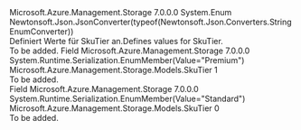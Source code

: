 <Type Name="SkuTier" FullName="Microsoft.Azure.Management.Storage.Models.SkuTier">
  <TypeSignature Language="C#" Value="public enum SkuTier" />
  <TypeSignature Language="ILAsm" Value=".class public auto ansi sealed SkuTier extends System.Enum" />
  <TypeSignature Language="DocId" Value="T:Microsoft.Azure.Management.Storage.Models.SkuTier" />
  <TypeSignature Language="VB.NET" Value="Public Enum SkuTier" />
  <TypeSignature Language="F#" Value="type SkuTier = " />
  <AssemblyInfo>
    <AssemblyName>Microsoft.Azure.Management.Storage</AssemblyName>
    <AssemblyVersion>7.0.0.0</AssemblyVersion>
  </AssemblyInfo>
  <Base>
    <BaseTypeName>System.Enum</BaseTypeName>
  </Base>
  <Attributes>
    <Attribute>
      <AttributeName>Newtonsoft.Json.JsonConverter(typeof(Newtonsoft.Json.Converters.StringEnumConverter))</AttributeName>
    </Attribute>
  </Attributes>
  <Docs>
    <summary>
            <span data-ttu-id="26330-101">Definiert Werte für SkuTier an.</span><span class="sxs-lookup"><span data-stu-id="26330-101">Defines values for SkuTier.</span></span>
            </summary>
    <remarks>To be added.</remarks>
  </Docs>
  <Members>
    <Member MemberName="Premium">
      <MemberSignature Language="C#" Value="Premium" />
      <MemberSignature Language="ILAsm" Value=".field public static literal valuetype Microsoft.Azure.Management.Storage.Models.SkuTier Premium = int32(1)" />
      <MemberSignature Language="DocId" Value="F:Microsoft.Azure.Management.Storage.Models.SkuTier.Premium" />
      <MemberSignature Language="VB.NET" Value="Premium" />
      <MemberSignature Language="F#" Value="Premium = 1" Usage="Microsoft.Azure.Management.Storage.Models.SkuTier.Premium" />
      <MemberType>Field</MemberType>
      <AssemblyInfo>
        <AssemblyName>Microsoft.Azure.Management.Storage</AssemblyName>
        <AssemblyVersion>7.0.0.0</AssemblyVersion>
      </AssemblyInfo>
      <Attributes>
        <Attribute>
          <AttributeName>System.Runtime.Serialization.EnumMember(Value="Premium")</AttributeName>
        </Attribute>
      </Attributes>
      <ReturnValue>
        <ReturnType>Microsoft.Azure.Management.Storage.Models.SkuTier</ReturnType>
      </ReturnValue>
      <MemberValue>1</MemberValue>
      <Docs>
        <summary>To be added.</summary>
      </Docs>
    </Member>
    <Member MemberName="Standard">
      <MemberSignature Language="C#" Value="Standard" />
      <MemberSignature Language="ILAsm" Value=".field public static literal valuetype Microsoft.Azure.Management.Storage.Models.SkuTier Standard = int32(0)" />
      <MemberSignature Language="DocId" Value="F:Microsoft.Azure.Management.Storage.Models.SkuTier.Standard" />
      <MemberSignature Language="VB.NET" Value="Standard" />
      <MemberSignature Language="F#" Value="Standard = 0" Usage="Microsoft.Azure.Management.Storage.Models.SkuTier.Standard" />
      <MemberType>Field</MemberType>
      <AssemblyInfo>
        <AssemblyName>Microsoft.Azure.Management.Storage</AssemblyName>
        <AssemblyVersion>7.0.0.0</AssemblyVersion>
      </AssemblyInfo>
      <Attributes>
        <Attribute>
          <AttributeName>System.Runtime.Serialization.EnumMember(Value="Standard")</AttributeName>
        </Attribute>
      </Attributes>
      <ReturnValue>
        <ReturnType>Microsoft.Azure.Management.Storage.Models.SkuTier</ReturnType>
      </ReturnValue>
      <MemberValue>0</MemberValue>
      <Docs>
        <summary>To be added.</summary>
      </Docs>
    </Member>
  </Members>
</Type>